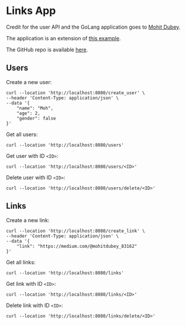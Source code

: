 # Links App

Credit for the user API and the GoLang application goes to [Mohit Dubey](https://medium.com/@mohitdubey_83162).

The application is an extension of [this example](https://medium.com/@mohitdubey_83162/mastering-mongodb-integration-with-go-a-step-by-step-developers-guide-3fcbe46a906e).

The GitHub repo is available [here](https://github.com/mohitdb7/full-stack-development/tree/main/mongo-db).

## Users

Create a new user:

```
curl --location 'http://localhost:8080/create_user' \
--header 'Content-Type: application/json' \
--data '{
    "name": "Moh",
    "age": 2,
    "gender": false
}'
```

Get all users:

```
curl --location 'http://localhost:8080/users'
```

Get user with ID `<ID>`:

```
curl --location 'http://localhost:8080/users/<ID>'
```

Delete user with ID `<ID>`:

```
curl --location 'http://localhost:8080/users/delete/<ID>'
```

## Links

Create a new link:

```
curl --location 'http://localhost:8080/create_link' \
--header 'Content-Type: application/json' \
--data '{
    "link": "https://medium.com/@mohitdubey_83162"
}'
```

Get all links:

```
curl --location 'http://localhost:8080/links'
```

Get link with ID `<ID>`:

```
curl --location 'http://localhost:8080/links/<ID>'
```

Delete link with ID `<ID>`:

```
curl --location 'http://localhost:8080/links/delete/<ID>'
```
